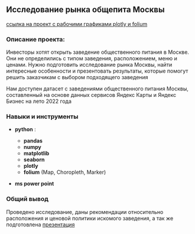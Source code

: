 ## Исследование рынка общепита Москвы
[ссылка на проект с рабочими графиками plotly и folium](https://nbviewer.org/github/Radikdpm55/Projects/blob/58b18b0794bfcf3246d655b8b8e9910091e65e00/%D0%98%D1%81%D1%81%D0%BB%D0%B5%D0%B4%D0%BE%D0%B2%D0%B0%D0%BD%D0%B8%D0%B5%20%D1%80%D1%8B%D0%BD%D0%BA%D0%B0%20%D0%BE%D0%B1%D1%89%D0%B5%D0%BF%D0%B8%D1%82%D0%B0%20%D0%9C%D0%BE%D1%81%D0%BA%D0%B2%D1%8B/%D0%98%D1%81%D1%81%D0%BB%D0%B5%D0%B4%D0%BE%D0%B2%D0%B0%D0%BD%D0%B8%D0%B5%20%D1%80%D1%8B%D0%BD%D0%BA%D0%B0%20%D0%BE%D0%B1%D1%89%D0%B5%D0%BF%D0%B8%D1%82%D0%B0%20%D0%9C%D0%BE%D1%81%D0%BA%D0%B2%D1%8B.ipynb)
### Описание проекта:

Инвесторы хотят открыть заведение общественного питания в Москве. Они не определились с типом заведения, расположением, меню и ценами. Нужно подготовить исследование рынка Москвы, найти интересные особенности и презентовать результаты, которые помогут решить заказчикам с выбором подходящего заведения

Нам доступен датасет с заведениями общественного питания Москвы, составленный на основе данных сервисов Яндекс Карты и Яндекс Бизнес на лето 2022 года

### Навыки и инструменты

- **python** :
    - **pandas**
    - **numpy**
    - **matplotlib**
    - **seaborn**
     - **plotly**
     - **folium** (Map, Choropleth, Marker)

- **ms power point**

### Общий вывод

Проведено исследование, даны рекомендации относительно расположения и ценовой политики искомого заведения, а так же подготовлена [презентация](https://drive.google.com/file/d/1nnBmAM1MJ3b8ZgHGSonAYCoBgpUxIhOE/view?usp=drive_link)
